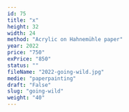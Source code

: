 ```yaml
---
id: 75
title: "x"
height: 32
width: 24
method: "Acrylic on Hahnemühle paper"
year: 2022
price: "750"
exPrice: "850"
status: ""
fileName: "2022-going-wild.jpg"
medie: "paperpainting"
draft: "False"
slug: "going-wild"
weight: "40"
---
```

